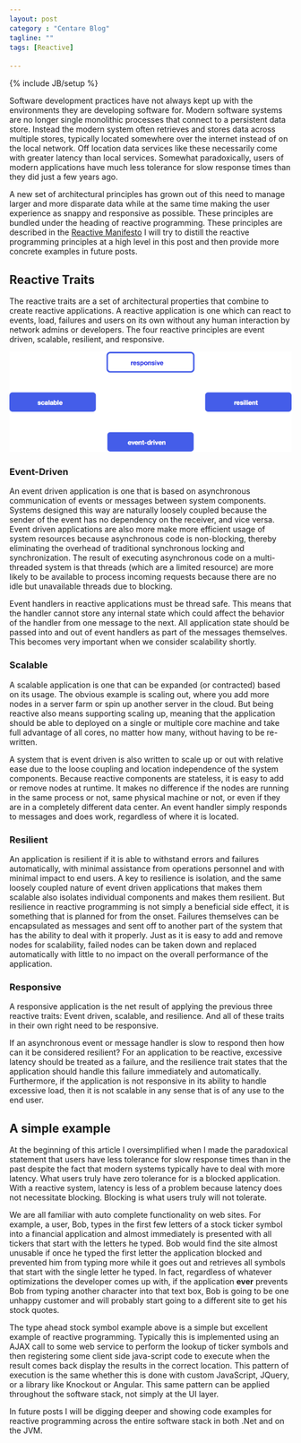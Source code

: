 ```yaml
---
layout: post
category : "Centare Blog"
tagline: ""
tags: [Reactive]

---
```

{% include JB/setup %}

Software development practices have not always kept up with the environments they are developing software for.  Modern software systems are no longer single monolithic processes that connect to a persistent data store.  Instead the modern system often retrieves and stores data across multiple stores, typically located somewhere over the internet instead of on the local network.  Off location data services like these necessarily come with greater latency than local services.  Somewhat paradoxically, users of modern applications have much less tolerance for slow response times than they did just a few years ago.

<!--excerpt-->

A new set of architectural principles has grown out of this need to manage larger and more disparate data while at the same time making the user experience as snappy and responsive as possible.  These principles are bundled under the heading of reactive programming.  These principles are described in the [Reactive Manifesto](http://www.reactivemanifesto.org)  I will try to distill the reactive programming principles at a high level in this post and then provide more concrete examples in future posts.

## Reactive Traits

The reactive traits are a set of architectural properties that combine to create reactive applications.  A reactive application is one which can react to events, load, failures and users  on its own without any human interaction by network admins or developers.  The four reactive principles are event driven, scalable, resilient, and responsive.

![Reactive Principles](/images/reactivePrinciples.png)

### Event-Driven

An event driven application is one that is based on asynchronous communication of events or messages between system components.  Systems designed this way are naturally loosely coupled because the sender of the event has no dependency on the receiver, and vice versa.  Event driven applications are also more make more efficient usage of system resources because asynchronous code is non-blocking, thereby eliminating the overhead of traditional synchronous locking and synchronization.  The result of executing asynchronous code on a multi-threaded system is that threads (which are a limited resource) are more likely to be available to process incoming requests because there are no idle but unavailable threads due to blocking.

Event handlers in reactive applications must be thread safe.  This means that the handler cannot store any internal state which could affect the behavior of the handler from one message to the next.  All application state should be passed into and out of event handlers as part of the messages themselves.  This becomes very important when we consider scalability shortly.

### Scalable

A scalable application is one that can be expanded (or contracted) based on its usage.  The obvious example is scaling out, where you add more nodes in a server farm or spin up another server in the cloud.  But being reactive also means supporting scaling up, meaning that the application should be able to deployed on a single or multiple core machine and take full advantage of all cores, no matter how many, without having to be re-written.

A system that is event driven is also written to scale up or out with relative ease due to the loose coupling and location independence of the system components.  Because reactive components are stateless, it is easy to add or remove nodes at runtime.  It makes no difference if the nodes are running in the same process or not, same physical machine or not, or even if they are in a completely different data center.  An event handler simply responds to messages and does work, regardless of where it is located. 

### Resilient

An application is resilient if it is able to withstand errors and failures automatically, with minimal assistance from operations personnel and with minimal impact to end users.  A key to resilience is isolation, and the same loosely coupled nature of event driven applications that makes them scalable also isolates individual components and makes them resilient.  But resilience in reactive programming is not simply a beneficial side effect, it is something that is planned for from the onset.  Failures themselves can be encapsulated as messages and sent off to another part of the system that has the ability to deal with it properly.  Just as it is easy to add and remove nodes for scalability, failed nodes can be taken down and replaced automatically with little to no impact on the overall performance of the application.  

### Responsive

A responsive application is the net result of applying the previous three reactive traits:  Event driven, scalable, and resilience.  And all of these traits in their own right need to be responsive.  

If an asynchronous event or message handler is slow to respond then how can it be considered resilient?  For an application to be reactive, excessive latency should be treated as a failure, and the resilience trait states that the application should handle this failure immediately and automatically.  Furthermore, if the application is not responsive in its ability to handle excessive load, then it is not scalable in any sense that is of any use to the end user.

## A simple example

At the beginning of this article I oversimplified when I made the paradoxical statement that users have less tolerance for slow response times than in the past despite the fact that modern systems typically have to deal with more latency.  What users truly have zero tolerance for is a blocked application.  With a reactive system, latency is less of a problem because latency does not necessitate blocking.  Blocking is what users truly will not tolerate.

We are all familiar with auto complete functionality on web sites.  For example, a user, Bob, types in the first few letters of a stock ticker symbol into a financial application and almost immediately is presented with all tickers that start with the letters he typed.  Bob would find the site almost unusable if once he typed the first letter the application blocked and prevented him from typing more while it goes out and retrieves all symbols that start with the single letter he typed.  In fact, regardless of whatever optimizations the developer comes up with, if the application **ever** prevents Bob from typing another character into that text box, Bob is going to be one unhappy customer and will probably start going to a different site to get his stock quotes.

The type ahead stock symbol example above is a simple but excellent example of reactive programming.  Typically this is implemented using an AJAX call to some web service to perform the lookup of ticker symbols and then registering some client side java-script code to execute when the result comes back display the results in the correct location.  This pattern of execution is the same whether this is done with custom JavaScript, JQuery, or a library like Knockout or Angular.  This same pattern can be applied throughout the software stack, not simply at the UI layer.

In future posts I will be digging deeper and showing code examples for reactive programming across the entire software stack in both .Net and on the JVM.